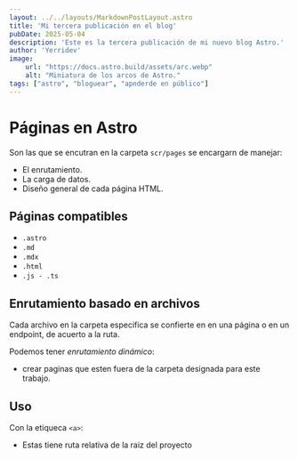 ```yaml
---
layout: ../../layouts/MarkdownPostLayout.astro
title: 'Mi tercera publicación en el blog'
pubDate: 2025-05-04
description: 'Este es la tercera publicación de mi nuevo blog Astro.'
author: 'Yerridev'
image:
    url: "https://docs.astro.build/assets/arc.webp"
    alt: "Miniatura de los arcos de Astro."
tags: ["astro", "bloguear", "apnderde en público"]
---
```


# Páginas en Astro

Son las que se encutran en la carpeta `scr/pages` se encargarn de manejar:
- El enrutamiento.
- La carga de datos.
- Diseño general de cada página HTML.

## Páginas compatibles
- `.astro`
- `.md`
- `.mdx`
- `.html`
- `.js - .ts`

## Enrutamiento basado en archivos

Cada archivo en la carpeta especifica se confierte en en una página o en un endpoint, de acuerto a la ruta.

Podemos tener _enrutamiento dinámico_:
- crear paginas que esten fuera de la carpeta designada para este trabajo.

## Uso
Con la etiqueca `<a>`:
-  Estas tiene ruta relativa de la raiz del proyecto

